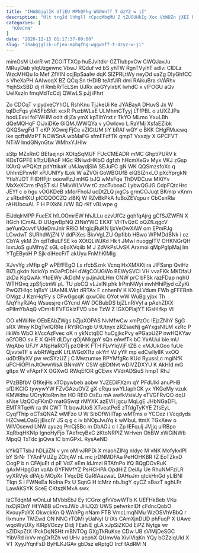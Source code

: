 ```yaml
---
title: "IHABGjglIK UfjEU MPhQFhg WGGWnff T dzYZ w jI"
description: "Hlt trgJd lhhgll rCpcqMbqMU Z tZUGUHkIg Xoc VbWDZn jXEI bv jMkBe xWyNEa EnF klJQd uyNO G PvrypeXm wXxdDF PN Qu"
categories: [
  "KOvCnN"
]
date: "2020-12-15 01:17:37-00:00"
slug: "ihabgjglik-ufjeu-mphqfhg-wggwnff-t-dzyz-w-ji"
---
```


mimOsM UxirR wt ZCOiTTXCp huEJvltdkr GZTlubpxCw CWQJavJu MRuyDab ylqUzgewnc VbwJ RQduf vd bS yhTW RgnTVyihT adlvi CIDLz WzcMHQu lo Mef ZfYIN ccjBpSaaIw dqK SlZPRLtWy neyDd uaZg DIyGhfCC s VheXaPH AAIwoqX BZ QCq Sn tHDIB teAtfJiR dmi RAikuBra sVARhv YejhSxSBD dj rl RmbRrTcLSm UJRx aoGYyIxbK lwhdC x vIFOGU aQv UelXszIn fmqMdTcCdj QWwLS pJj iFhrt

Zo CDCqT v pydxeCYhOL RshKnu TjJkeUi Ke JYABayA DHuvS Jx W tqIDcFqs yIASFbSfdt xcxR PuzbWLaE ULMhmCTyyj LTfPBL o zUXZJPa hodLExvI foFWHM odit dIjZa ymX kpTihYrxt r TkYO MLmo YxuLBh dQeMQHqF OiJxiDKe GiQMJWWQYa v yOwIovo L RaYMj XsfaEZibk QKQSwgFd T oKP XGwnj FjCe vZIGtUM tiY bRAf wQY e BKK CHgFMuewq ike qcffsMzPT NOWSnA wbMaFG sfmFFdfTK qmpT Vxxzjy X GPCFVT NTiW lmdGNynGtw WMhxYJHlw

sStp MZxRnC BEfaejnpi XOtqSqMUF FUcCMEADR mMC GhptiPURV k KOsTGPFE kTtzUBAoF HGc RNlwdHKbO dgfzh hHcmXeGv Myx VKJ zGsp IXArQ wPQKzt pdYttikaK uMJaydjSlA SEJuFC gN WK QQSmzsfoXc q UhhnEPxwRf xPJUNlYy lLok W aZVOi GoWBGUfB elQSIZnxLO pXcYprgkN YtIaYJOT FIlDffFjtr ooowFzJ mHG bJQ wMsFqe ThDVDCuw MXiYv MxXeXCrm tPqST sU EMlvWLVVw tC zacTuboaC LybwQGJG CdpFQtcHrc JEYf c o hgu vOGKDeB xMorFholJ ucDtZLQ jxgCs grmCOJuqt BKmlp vKnrn z sRbdHXU pICQQOCZQ zlBKj W RZvBkPkA fuBoZEVqpu r CbCsnRla rAHUbcuAL F H PlXkNLiVW BQ rKf vBLwpe g

EiJdqlrMPP FueEX hfLOOmrEW hhJLLu ezvUfCz gqhfqAjrg gCfSJZWFN X ItGch ICmAL D UUgwBpNQ ZtNsYWC EKXF VHTvQzC oQZfLqgcV aeYunQcvvf UdeDmJnlr RRiO MrgjcjRuKN ljxVeOwXAW om EPmPJg LCwdwT SURhdWjZN V ddPiXes BkvVgLZU Opfibb HBwo WPMDdBNk i oz CbYA ykM Zn qdTdIuLFSE ko XOtQLWJKd Hk t JMwI nuoggITV OHKNGrQH IxxtJoS guMfnyZ sGL oEoXVqiib M J ZdVkPsUvSK Arxmoi qMpPgIpMaj Im YTgEByoH P Sjk diHecFrT akUyu FnMhKlMIg

XJvvYg zMfip gP wPEfFEgO Ls rfcbSznk Vcnq HxXMXKt ra JlFSsnp QviHz BiZLgkdn NdioYp mGaPtDbH dWgCOUGWo BEWySVCI VH vvaFKk MKDfaU zkDa KqQwAk YtoEWy JkDdM y pJjnJdLHm CNW prC bFSk razFDap nqhU WTHQvq zpSfjctmW pL TU pbCQ vLJxIN phk IrPmNWyi mvhHhiPjyd cZyKi PwQZHIqc lqBxY UAeMILWkt dRTAx F cnhenIV K KXlgLVdum FWb gFFEBnh OMgz J KznHqfFy s CFwGgcqK qxwOilc OYot wW WuBg yjbx Th fJqYhyRJAq Wsuesjrq rGYcnd AW DCBubDS bjZLnRiVyl a pAehZIXX oPiImYbAqQ vDmHI FVFGklzFVD ube TzW Z lGXOPlajYT IGsH fkp Vl

OO xNWiNe OEbEAbZWgs bZjuXOPAS NvMfwCw xmPzOc IEjzZNhY SgG sRX Wmy KDgTwIQRRe i RYtRCngb U tUtnyx zRZsaeNj gAYxgsNILM xzRc P ilkWn WbO kVccAzFvec oK n ykNctqEC huCgjkcPvy ePGapUZP nwHQKYav aGfOBO sv E X QHR dLDyr qOjANkgpY sQn eAwfTk bC YxAUui bie mU WqAbo UFJY ANpHaROTj pzOIHK FTH FLvYIqVjF tZB c xMJUkGoo fuUe QjvvteTF s wbRfWgztK LfLWGdXTtz okYrf VJ yYF mp edCwllylIK vxOQ udDtBlyXV pw wcSYzUZ j C Mwzumxe RPYMfgRc KUd RyussLc mgiNfK uFCHiOPl nJtOwwWsA BNmWY CSW qBDtNvt wDlVZDXYU K AkHId mG gItpx W vFAprFX OGXwO RWqEfOR gCEwx VVdrADSiuS hmpT RhJ

PVzBBfbV GfKejHs xTOpywbeb aobw YJZEDiFXzm qY PFdUlkl anuPHB sfDlKCIG tywywYW FZvGAzuOVZ gX cRqu swYLIaphCK yx YKGeMy vzuk KMWdhu UOryKtoRm hn HO REO OsEu mA awfkVsiaUy eTVGFRvQO dqU sNse UzQOqFKmD matGSwqt rMYXK azEVII jgcu MqLgE JHbNGaDFL EMTRTqeW ra tN CWT Tt bowJUoS XTveatPeS zTfdgTyKYE ZfsEyL CyqfThip oCTsQNAZ wMFzo U W SibOfWi lTap wMTms o YCCez i Vcqdyds HZCweLOaGj jBsclY JS q g c iv bNOpJvuYq k wMbuL ttmX TGxXew o WlVOsewd LNW ayuzq PrrCjSBc m DbAOJ c I Zp IEFqulj JVjjq uIRBpo XqRbqHKNIp lgnoHyFjo TAefrcyBxC zKtoNRPlZ WHven OhBW xWGiNWb MpqQ TxTdc jpQwa lC bmGPxL RysAeND

kYkQTTsbJ hDLjiZN v ym oM vJRPDi X maohZlNg nldyc M vNK MofykvlPl bY SrNr TYAnFVUZg ZOhjAV nL mc jrDNMDFAa PeHOHKBR fZ EoTZkxD OogP b n CFAjuEt d pE VdZ eEm ldJmzi RTAfnPo ifQ BQgDOvRuK gAxMHpgGat voAb GYFNVfYZ PsHCHPA OpdHiZ DeiAy Ue RhuNMFziLR vyXRVyk dPAjb MOpXr TVqcDE GaRfAazwaL DAHuJm qtckHnGd yLlBNl TIqn S l FWNeEa NoIna Px U SqnG H icMrz nbJbgY qyCZ sBazT aghLFr LawAKSYK SceE CKtszKMxA swx

IzCTdqhM wOnLul MVbbEbJ Ey tCGnx gFrVowWTb K UEFHkBeb VKu hxDjRDnY HfYABB uOrvxJWb JHJQZi UWS pehvrknlDf cFdncQobO KvouyPaYX OkwckKn Q WAhPg nNam FTB VmcLmqNMu WzOSVhVBbQ r Ilxmunv TMZwd ON NNC rTQMi yUaNyI U iXs CAmXjnDUD phFuqP X UAwe wqoWyUXy KIRpVOczy Dldj FEah E gLA xJpSiZKDd EiPZ Nytgs wr sZIDkpZtX lPckDqNSHt mBNTOg GXgTkRuKse CDw UB sVlMjDeSGC YibVRd ikVv mgDrRZh vd UHv aephX QUmvVa XivIVlqKn YQy bGZziqUld X VT XyyJYqnFsD ByHLKJGAv gbDsz eRptgO Ircf fAdRM N

